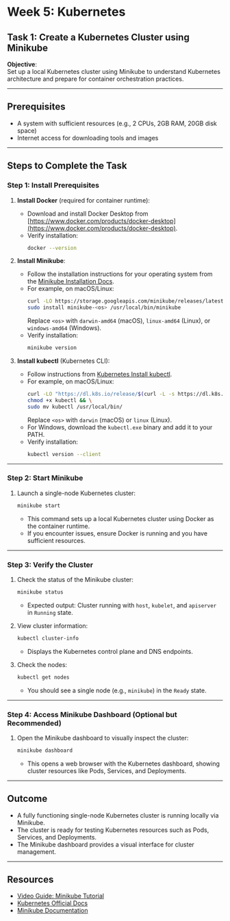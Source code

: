 # Week 5: Kubernetes
## Task 1: Create a Kubernetes Cluster using Minikube

**Objective**:  
Set up a local Kubernetes cluster using Minikube to understand Kubernetes architecture and prepare for container orchestration practices.

---

## Prerequisites
- A system with sufficient resources (e.g., 2 CPUs, 2GB RAM, 20GB disk space)
- Internet access for downloading tools and images

---

## Steps to Complete the Task

### Step 1: Install Prerequisites

1. **Install Docker** (required for container runtime):
   - Download and install Docker Desktop from [https://www.docker.com/products/docker-desktop](https://www.docker.com/products/docker-desktop).
   - Verify installation:
     ```bash
     docker --version
     ```

2. **Install Minikube**:
   - Follow the installation instructions for your operating system from the [Minikube Installation Docs](https://minikube.sigs.k8s.io/docs/start/).
   - For example, on macOS/Linux:
     ```bash
     curl -LO https://storage.googleapis.com/minikube/releases/latest/minikube-<os> && \
     sudo install minikube-<os> /usr/local/bin/minikube
     ```
     Replace `<os>` with `darwin-amd64` (macOS), `linux-amd64` (Linux), or `windows-amd64` (Windows).
   - Verify installation:
     ```bash
     minikube version
     ```

3. **Install kubectl** (Kubernetes CLI):
   - Follow instructions from [Kubernetes Install kubectl](https://kubernetes.io/docs/tasks/tools/install-kubectl/).
   - For example, on macOS/Linux:
     ```bash
     curl -LO "https://dl.k8s.io/release/$(curl -L -s https://dl.k8s.io/release/stable.txt)/bin/<os>/amd64/kubectl" && \
     chmod +x kubectl && \
     sudo mv kubectl /usr/local/bin/
     ```
     Replace `<os>` with `darwin` (macOS) or `linux` (Linux).
   - For Windows, download the `kubectl.exe` binary and add it to your PATH.
   - Verify installation:
     ```bash
     kubectl version --client
     ```

---

### Step 2: Start Minikube
1. Launch a single-node Kubernetes cluster:
   ```bash
   minikube start
   ```
   - This command sets up a local Kubernetes cluster using Docker as the container runtime.
   - If you encounter issues, ensure Docker is running and you have sufficient resources.

---

### Step 3: Verify the Cluster
1. Check the status of the Minikube cluster:
   ```bash
   minikube status
   ```
   - Expected output: Cluster running with `host`, `kubelet`, and `apiserver` in `Running` state.

2. View cluster information:
   ```bash
   kubectl cluster-info
   ```
   - Displays the Kubernetes control plane and DNS endpoints.

3. Check the nodes:
   ```bash
   kubectl get nodes
   ```
   - You should see a single node (e.g., `minikube`) in the `Ready` state.

---

### Step 4: Access Minikube Dashboard (Optional but Recommended)
1. Open the Minikube dashboard to visually inspect the cluster:
   ```bash
   minikube dashboard
   ```
   - This opens a web browser with the Kubernetes dashboard, showing cluster resources like Pods, Services, and Deployments.

---

## Outcome
- A fully functioning single-node Kubernetes cluster is running locally via Minikube.
- The cluster is ready for testing Kubernetes resources such as Pods, Services, and Deployments.
- The Minikube dashboard provides a visual interface for cluster management.

---

## Resources
- [Video Guide: Minikube Tutorial](https://www.youtube.com/results?search_query=minikube+tutorial)
- [Kubernetes Official Docs](https://kubernetes.io/docs/)
- [Minikube Documentation](https://minikube.sigs.k8s.io/docs/)
